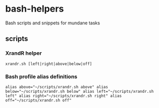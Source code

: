 # bash-helpers
Bash scripts and snippets for mundane tasks

## scripts

### XrandR helper

`xrandr.sh [left|right|above|below|off]`

### Bash profile alias definitions

`alias above="~/scripts/xrandr.sh above"
alias below="~/scripts/xrandr.sh below"
alias left="~/scripts/xrandr.sh left"
alias right="~/scripts/xrandr.sh right"
alias off="~/scripts/xrandr.sh off"`
